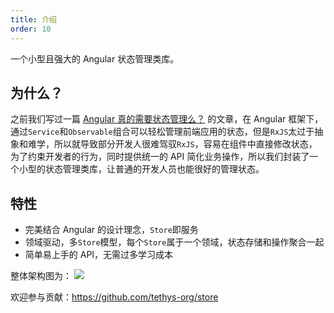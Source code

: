 ```yaml
---
title: 介绍
order: 10
---
```


一个小型且强大的 Angular 状态管理类库。

## 为什么？
之前我们写过一篇 [Angular 真的需要状态管理么？](https://zhuanlan.zhihu.com/p/45121775) 的文章，在 Angular 框架下，通过`Service`和`Observable`组合可以轻松管理前端应用的状态，但是`RxJS`太过于抽象和难学，所以就导致部分开发人很难驾驭`RxJS`，容易在组件中直接修改状态，为了约束开发者的行为，同时提供统一的 API 简化业务操作，所以我们封装了一个小型的状态管理类库，让普通的开发人员也能很好的管理状态。

## 特性
- 完美结合 Angular 的设计理念，`Store`即服务
- 领域驱动，多`Store`模型，每个`Store`属于一个领域，状态存储和操作聚合一起
- 简单易上手的 API，无需过多学习成本

整体架构图为：
![](assets/images/store-structure.png)

欢迎参与贡献：https://github.com/tethys-org/store
